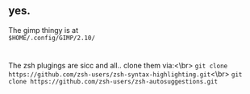 ## yes.

The gimp thingy is at </br>
```$HOME/.config/GIMP/2.10/```

#
The zsh plugings are sicc and all.. clone them via:<\br>
```git clone https://github.com/zsh-users/zsh-syntax-highlighting.git```<\br>
```git clone https://github.com/zsh-users/zsh-autosuggestions.git```
